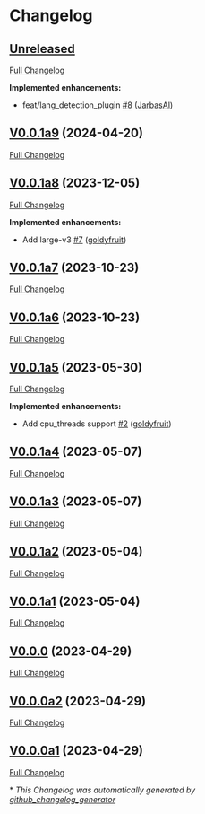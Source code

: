 # Changelog

## [Unreleased](https://github.com/OpenVoiceOS/ovos-stt-plugin-fasterwhisper/tree/HEAD)

[Full Changelog](https://github.com/OpenVoiceOS/ovos-stt-plugin-fasterwhisper/compare/V0.0.1a9...HEAD)

**Implemented enhancements:**

- feat/lang\_detection\_plugin [\#8](https://github.com/OpenVoiceOS/ovos-stt-plugin-fasterwhisper/pull/8) ([JarbasAl](https://github.com/JarbasAl))

## [V0.0.1a9](https://github.com/OpenVoiceOS/ovos-stt-plugin-fasterwhisper/tree/V0.0.1a9) (2024-04-20)

[Full Changelog](https://github.com/OpenVoiceOS/ovos-stt-plugin-fasterwhisper/compare/V0.0.1a8...V0.0.1a9)

## [V0.0.1a8](https://github.com/OpenVoiceOS/ovos-stt-plugin-fasterwhisper/tree/V0.0.1a8) (2023-12-05)

[Full Changelog](https://github.com/OpenVoiceOS/ovos-stt-plugin-fasterwhisper/compare/V0.0.1a7...V0.0.1a8)

**Implemented enhancements:**

- Add large-v3 [\#7](https://github.com/OpenVoiceOS/ovos-stt-plugin-fasterwhisper/pull/7) ([goldyfruit](https://github.com/goldyfruit))

## [V0.0.1a7](https://github.com/OpenVoiceOS/ovos-stt-plugin-fasterwhisper/tree/V0.0.1a7) (2023-10-23)

[Full Changelog](https://github.com/OpenVoiceOS/ovos-stt-plugin-fasterwhisper/compare/V0.0.1a6...V0.0.1a7)

## [V0.0.1a6](https://github.com/OpenVoiceOS/ovos-stt-plugin-fasterwhisper/tree/V0.0.1a6) (2023-10-23)

[Full Changelog](https://github.com/OpenVoiceOS/ovos-stt-plugin-fasterwhisper/compare/V0.0.1a5...V0.0.1a6)

## [V0.0.1a5](https://github.com/OpenVoiceOS/ovos-stt-plugin-fasterwhisper/tree/V0.0.1a5) (2023-05-30)

[Full Changelog](https://github.com/OpenVoiceOS/ovos-stt-plugin-fasterwhisper/compare/V0.0.1a4...V0.0.1a5)

**Implemented enhancements:**

- Add cpu\_threads support [\#2](https://github.com/OpenVoiceOS/ovos-stt-plugin-fasterwhisper/pull/2) ([goldyfruit](https://github.com/goldyfruit))

## [V0.0.1a4](https://github.com/OpenVoiceOS/ovos-stt-plugin-fasterwhisper/tree/V0.0.1a4) (2023-05-07)

[Full Changelog](https://github.com/OpenVoiceOS/ovos-stt-plugin-fasterwhisper/compare/V0.0.1a3...V0.0.1a4)

## [V0.0.1a3](https://github.com/OpenVoiceOS/ovos-stt-plugin-fasterwhisper/tree/V0.0.1a3) (2023-05-07)

[Full Changelog](https://github.com/OpenVoiceOS/ovos-stt-plugin-fasterwhisper/compare/V0.0.1a2...V0.0.1a3)

## [V0.0.1a2](https://github.com/OpenVoiceOS/ovos-stt-plugin-fasterwhisper/tree/V0.0.1a2) (2023-05-04)

[Full Changelog](https://github.com/OpenVoiceOS/ovos-stt-plugin-fasterwhisper/compare/V0.0.1a1...V0.0.1a2)

## [V0.0.1a1](https://github.com/OpenVoiceOS/ovos-stt-plugin-fasterwhisper/tree/V0.0.1a1) (2023-05-04)

[Full Changelog](https://github.com/OpenVoiceOS/ovos-stt-plugin-fasterwhisper/compare/V0.0.0...V0.0.1a1)

## [V0.0.0](https://github.com/OpenVoiceOS/ovos-stt-plugin-fasterwhisper/tree/V0.0.0) (2023-04-29)

[Full Changelog](https://github.com/OpenVoiceOS/ovos-stt-plugin-fasterwhisper/compare/V0.0.0a2...V0.0.0)

## [V0.0.0a2](https://github.com/OpenVoiceOS/ovos-stt-plugin-fasterwhisper/tree/V0.0.0a2) (2023-04-29)

[Full Changelog](https://github.com/OpenVoiceOS/ovos-stt-plugin-fasterwhisper/compare/V0.0.0a1...V0.0.0a2)

## [V0.0.0a1](https://github.com/OpenVoiceOS/ovos-stt-plugin-fasterwhisper/tree/V0.0.0a1) (2023-04-29)

[Full Changelog](https://github.com/OpenVoiceOS/ovos-stt-plugin-fasterwhisper/compare/5356f4d38ac44eb0ee89cc304a04791d30cc5508...V0.0.0a1)



\* *This Changelog was automatically generated by [github_changelog_generator](https://github.com/github-changelog-generator/github-changelog-generator)*
